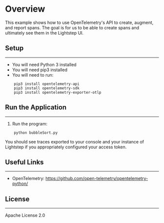 # Overview

This example shows how to use OpenTelemetry's API to create, augment, and report spans. The goal is for us to be able to create spans and ultimately see them in the Lightstep UI. 

## Setup

* * *

* You will need Python 3 installed
* You will need pip3 installed
* You will need to run:
```
	pip3 install opentelemetry-api
	pip3 install opentelemetry-sdk
	pip3 install opentelemetry-exporter-otlp
```

## Run the Application

* * *

1. Run the program:
```
	python bubbleSort.py
```

You should see traces exported to your console and your instance of Lightstep if you appropriately configured your access token.

## Useful Links

* * *
* OpenTelemetry: https://github.com/open-telemetry/opentelemetry-python/

## License

* * *
Apache License 2.0